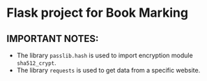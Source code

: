 # Flask project for Book Marking  
## IMPORTANT NOTES:  
* The library `passlib.hash` is used to import encryption module `sha512_crypt`.
* The library `requests` is used to get data from a specific website.
